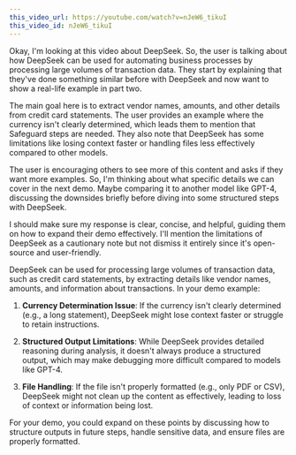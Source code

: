 ```yaml
---
this_video_url: https://youtube.com/watch?v=nJeW6_tikuI
this_video_id: nJeW6_tikuI
---
```

<think>
Okay, I'm looking at this video about DeepSeek. So, the user is talking about how DeepSeek can be used for automating business processes by processing large volumes of transaction data. They start by explaining that they've done something similar before with DeepSeek and now want to show a real-life example in part two.

The main goal here is to extract vendor names, amounts, and other details from credit card statements. The user provides an example where the currency isn't clearly determined, which leads them to mention that Safeguard steps are needed. They also note that DeepSeek has some limitations like losing context faster or handling files less effectively compared to other models.

The user is encouraging others to see more of this content and asks if they want more examples. So, I'm thinking about what specific details we can cover in the next demo. Maybe comparing it to another model like GPT-4, discussing the downsides briefly before diving into some structured steps with DeepSeek.

I should make sure my response is clear, concise, and helpful, guiding them on how to expand their demo effectively. I'll mention the limitations of DeepSeek as a cautionary note but not dismiss it entirely since it's open-source and user-friendly.
</think>

DeepSeek can be used for processing large volumes of transaction data, such as credit card statements, by extracting details like vendor names, amounts, and information about transactions. In your demo example:

1. **Currency Determination Issue**: If the currency isn't clearly determined (e.g., a long statement), DeepSeek might lose context faster or struggle to retain instructions.

2. **Structured Output Limitations**: While DeepSeek provides detailed reasoning during analysis, it doesn't always produce a structured output, which may make debugging more difficult compared to models like GPT-4.

3. **File Handling**: If the file isn't properly formatted (e.g., only PDF or CSV), DeepSeek might not clean up the content as effectively, leading to loss of context or information being lost.

For your demo, you could expand on these points by discussing how to structure outputs in future steps, handle sensitive data, and ensure files are properly formatted.
